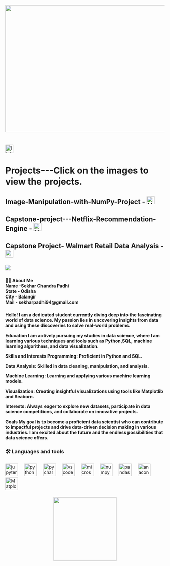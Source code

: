 <br clear="both">

<div align="center">
  <img height="400" width="1000" src="https://media1.giphy.com/media/v1.Y2lkPTc5MGI3NjExaWFqeWtiazh1dWZ2OTA2a3NjMjQyOTNuMThxYTB6NGFxYTZ4Ym1mOSZlcD12MV9pbnRlcm5hbF9naWZfYnlfaWQmY3Q9Zw/uqkJIjHQWO4yV75OU9/giphy.gif"  />
</div>

###

<br clear="both">

<div >
  <a href="https://www.linkedin.com/in/sekharpadhi/" target="_blank">
    <img src="https://img.shields.io/static/v1?message=LinkedIn&logo=linkedin&label=&color=0077B5&logoColor=white&labelColor=&style=for-the-badge" height="25" alt="linkedin logo"  />
  </a> 
  <h1> Projects---Click on the images to view the projects.</h1>
</a>
  </a>
  <h2>Image-Manipulation-with-NumPy-Project - 
  <a href="https://github.com/Sekharpadhi/Image-Manipulation-with-NumPy-and-Matplotlib-Project" target="_blank">
    <img src="https://repository-images.githubusercontent.com/803277869/bd1e8506-19a2-4793-ab0f-1cbf8430cbde" height="25" alt="Numpy Project"  />
    </h2> 
 
  </a>
    </a>
  <h2>Capstone-project---Netflix-Recommendation-Engine - 
  <a href="[https://github.com/Sekharpadhi/Capstone-project---Netflix-Recommendation-Engine](https://github.com/Sekharpadhi/Capstone-project---Netflix-Recommendation-Engine/issues/1#issue-2735903138)" target="_blank">
    <img src="https://private-user-images.githubusercontent.com/138234191/391476208-5bbcdc8a-286e-45f4-9555-23f64f94d909.jpg?jwt=eyJhbGciOiJIUzI1NiIsInR5cCI6IkpXVCJ9.eyJpc3MiOiJnaXRodWIuY29tIiwiYXVkIjoicmF3LmdpdGh1YnVzZXJjb250ZW50LmNvbSIsImtleSI6ImtleTUiLCJleHAiOjE3MzMxMzAzNzEsIm5iZiI6MTczMzEzMDA3MSwicGF0aCI6Ii8xMzgyMzQxOTEvMzkxNDc2MjA4LTViYmNkYzhhLTI4NmUtNDVmNC05NTU1LTIzZjY0Zjk0ZDkwOS5qcGc_WC1BbXotQWxnb3JpdGhtPUFXUzQtSE1BQy1TSEEyNTYmWC1BbXotQ3JlZGVudGlhbD1BS0lBVkNPRFlMU0E1M1BRSzRaQSUyRjIwMjQxMjAyJTJGdXMtZWFzdC0xJTJGczMlMkZhd3M0X3JlcXVlc3QmWC1BbXotRGF0ZT0yMDI0MTIwMlQwOTAxMTFaJlgtQW16LUV4cGlyZXM9MzAwJlgtQW16LVNpZ25hdHVyZT1iYzVlZmVjMWVhZTBiZmVjYjY1NjE0NTcxNGFlNjQxMDI4MmYwNmVkNDQxMzZlM2M2MTNmYTc2ZDA4ZmU0NzM3JlgtQW16LVNpZ25lZEhlYWRlcnM9aG9zdCJ9._8cppQzlcM-qdVtaEKGd1oGRJHU3K7aWNoQ_TE-zAOg" height="25" alt="Netflix Project"  />
    </h2> 
 
  </a>
  <h2>Capstone Project- Walmart Retail Data Analysis - 
  <a href="https://github.com/Sekharpadhi/Walmart-sales-Prediction" target="_blank">
    <img src="[https://private-user-images.githubusercontent.com/138234191/391477257-6fcb1dbc-5830-45f7-9165-56aea73054e6.png?jwt=eyJhbGciOiJIUzI1NiIsInR5cCI6IkpXVCJ9.eyJpc3MiOiJnaXRodWIuY29tIiwiYXVkIjoicmF3LmdpdGh1YnVzZXJjb250ZW50LmNvbSIsImtleSI6ImtleTUiLCJleHAiOjE3MzMxMzA1MDYsIm5iZiI6MTczMzEzMDIwNiwicGF0aCI6Ii8xMzgyMzQxOTEvMzkxNDc3MjU3LTZmY2IxZGJjLTU4MzAtNDVmNy05MTY1LTU2YWVhNzMwNTRlNi5wbmc_WC1BbXotQWxnb3JpdGhtPUFXUzQtSE1BQy1TSEEyNTYmWC1BbXotQ3JlZGVudGlhbD1BS0lBVkNPRFlMU0E1M1BRSzRaQSUyRjIwMjQxMjAyJTJGdXMtZWFzdC0xJTJGczMlMkZhd3M0X3JlcXVlc3QmWC1BbXotRGF0ZT0yMDI0MTIwMlQwOTAzMjZaJlgtQW16LUV4cGlyZXM9MzAwJlgtQW16LVNpZ25hdHVyZT1jMTI3MDYyNTMwZTAwNzMwMTlkMGEwZjE4MzY2ZmUyMTY5NTZkMzFkZDZhOGNjMzk0ZmM2Y2I4MDMxNjU4YzAzJlgtQW16LVNpZ25lZEhlYWRlcnM9aG9zdCJ9.LiaD6jzdarYb-n1fOPXsrk5mPI64FSe0S1oSBwGDdlY](https://github.com/Sekharpadhi/Walmart-sales-Prediction/issues/1#issue-2711103015)" height="25" alt="walmart"  />
    </h2> 
 
  </a>
</div>

###

<img align="left" src="https://visitor-badge.laobi.icu/badge?page_id=Sekharpadhi.Sekharpadhi&"  />

###

<br clear="both">


###

<h4 align="left">👩‍💻  About Me <br>Name -Sekhar Chandra Padhi<br>State - Odisha<br>City - Balangir<br> Mail - sekharpadhi94@gmail.com</h4>

###

<h4 align="left">
Hello! I am a dedicated student currently diving deep into the fascinating world of data science. My passion lies in uncovering insights from data and using these discoveries to solve real-world problems.

Education
I am actively pursuing my studies in data science, where I am learning various techniques and tools such as Python,SQL, machine learning algorithms, and data visualization.

Skills and Interests
Programming: Proficient in Python and SQL.

Data Analysis: Skilled in data cleaning, manipulation, and analysis.

Machine Learning: Learning and applying various machine learning models.

Visualization: Creating insightful visualizations using tools like Matplotlib and Seaborn.

Interests: Always eager to explore new datasets, participate in data science competitions, and collaborate on innovative projects.

Goals
My goal is to become a proficient data scientist who can contribute to impactful projects and drive data-driven decision making in various industries. I am excited about the future and the endless possibilities that data science offers.
</h4>

###

<h3 align="left">🛠 Languages and tools</h3>

###

<div align="left">
  <img src="https://cdn.jsdelivr.net/gh/devicons/devicon/icons/jupyter/jupyter-original.svg" height="40" alt="jupyter logo"  />
  <img width="12" />
  <img src="https://cdn.jsdelivr.net/gh/devicons/devicon/icons/python/python-original.svg" height="40" alt="python logo"  />
  <img width="12" />
  <img src="https://cdn.jsdelivr.net/gh/devicons/devicon/icons/pycharm/pycharm-original.svg" height="40" alt="pycharm logo"  />
  <img width="12" />
  <img src="https://cdn.jsdelivr.net/gh/devicons/devicon/icons/vscode/vscode-original.svg" height="40" alt="vscode logo"  />
  <img width="12" />
  <img src="https://cdn.jsdelivr.net/gh/devicons/devicon/icons/microsoftsqlserver/microsoftsqlserver-plain.svg" height="40" alt="microsoftsqlserver logo"  />
  <img width="12" />
  <img src="https://cdn.jsdelivr.net/gh/devicons/devicon/icons/numpy/numpy-original.svg" height="40" alt="numpy logo"  />
  <img width="12" />
  <img src="https://cdn.jsdelivr.net/gh/devicons/devicon/icons/pandas/pandas-original.svg" height="40" alt="pandas logo"  />
  <img width="12" />
  <img src="https://cdn.simpleicons.org/anaconda/44A833" height="40" alt="anaconda logo"  />
  <img width="12" />
  <img src="https://seeklogo.com/images/M/matplotlib-logo-7676870AC0-seeklogo.com.png" height="40" alt="Matplotlib logo"  />
  
</div>

###

<div align="center">
  <img height="200" src="https://i.giphy.com/Hrm0LJNRkPHDkLIHz9.webp"  />
</div>

###
